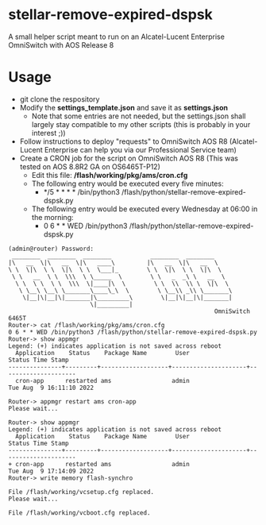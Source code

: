 # stellar-remove-expired-dspsk
A small helper script meant to run on an Alcatel-Lucent Enterprise OmniSwitch with AOS Release 8

# Usage
- git clone the respository
- Modify the **settings_template.json** and save it as **settings.json**
  - Note that some entries are not needed, but the settings.json shall largely stay compatible to my other scripts (this is probably in your interest ;))
- Follow instructions to deploy "requests" to OmniSwitch AOS R8 (Alcatel-Lucent Enterprise can help you via our Professional Service team)
- Create a CRON job for the script on OmniSwitch AOS R8 (This was tested on AOS 8.8R2 GA on OS6465T-P12)
  - Edit this file: **/flash/working/pkg/ams/cron.cfg**
  - The following entry would be executed every five minutes:
    - */5 * * * * /bin/python3 /flash/python/stellar-remove-expired-dspsk.py
  - The following entry would be executed every Wednesday at 06:00 in the morning:
    - 0 6 * * WED /bin/python3 /flash/python/stellar-remove-expired-dspsk.py
```
(admin@router) Password: 
 ________  ________  ________           ________  ________     
|\   __  \|\   __  \|\   ____\         |\   __  \|\   __  \    
\ \  \|\  \ \  \|\  \ \  \___|_        \ \  \|\  \ \  \|\  \   
 \ \   __  \ \  \\\  \ \_____  \        \ \   _  _\ \   __  \  
  \ \  \ \  \ \  \\\  \|____|\  \        \ \  \\  \\ \  \|\  \ 
   \ \__\ \__\ \_______\____\_\  \        \ \__\\ _\\ \_______\
    \|__|\|__|\|_______|\_________\        \|__|\|__|\|_______|
                       \|_________|                            
					                                      OmniSwitch 6465T
Router-> cat /flash/working/pkg/ams/cron.cfg 
0 6 * * WED /bin/python3 /flash/python/stellar-remove-expired-dspsk.py
Router-> show appmgr  
Legend: (+) indicates application is not saved across reboot
  Application    Status    Package Name        User                  Status Time Stamp
---------------+---------+-------------------+---------------------+---------------------
  cron-app      restarted ams                 admin                 Tue Aug  9 16:11:10 2022

Router-> appmgr restart ams cron-app
Please wait...

Router-> show appmgr                
Legend: (+) indicates application is not saved across reboot
  Application    Status    Package Name        User                  Status Time Stamp
---------------+---------+-------------------+---------------------+---------------------
+ cron-app      restarted ams                 admin                 Tue Aug  9 17:14:09 2022
Router-> write memory flash-synchro 

File /flash/working/vcsetup.cfg replaced.
Please wait...

File /flash/working/vcboot.cfg replaced.
```
